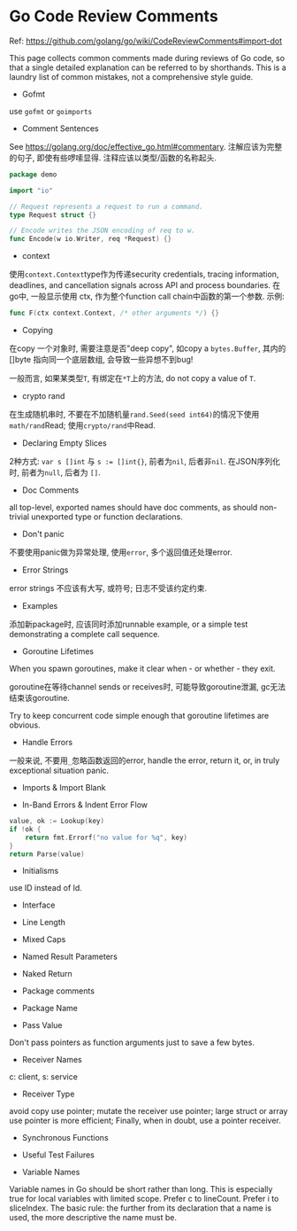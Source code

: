 # Go Code Review Comments

Ref: https://github.com/golang/go/wiki/CodeReviewComments#import-dot

This page collects common comments made during reviews of Go code, 
so that a single detailed explanation can be referred to by shorthands. 
This is a laundry list of common mistakes, not a comprehensive style guide.

- Gofmt

use `gofmt` or `goimports`

- Comment Sentences

See https://golang.org/doc/effective_go.html#commentary. 注解应该为完整的句子, 即使有些啰嗦显得. 注释应该以类型/函数的名称起头.

```go
package demo

import "io"

// Request represents a request to run a command.
type Request struct {}

// Encode writes the JSON encoding of req to w.
func Encode(w io.Writer, req *Request) {}
```

- context

使用`context.Context`type作为传递security credentials, tracing information, deadlines, and cancellation signals across 
API and process boundaries. 在go中, 一般显示使用 ctx, 作为整个function call chain中函数的第一个参数. 示例:

```go
func F(ctx context.Context, /* other arguments */) {}
```

- Copying

在copy 一个对象时, 需要注意是否"deep copy", 如copy a `bytes.Buffer`, 其内的 []byte 指向同一个底层数组, 会导致一些异想不到bug!

一般而言, 如果某类型`T`, 有绑定在`*T`上的方法, do not copy a value of `T`.

- crypto rand

在生成随机串时, 不要在不加随机量`rand.Seed(seed int64)`的情况下使用`math/rand`Read; 使用`crypto/rand`中Read.

- Declaring Empty Slices

2种方式: `var s []int` 与 `s := []int{}`, 前者为`nil`, 后者非`nil`. 在JSON序列化时, 前者为`null`, 后者为 `[]`.

- Doc Comments

all top-level, exported names should have doc comments, as should non-trivial unexported type or function declarations.

- Don't panic

不要使用panic做为异常处理, 使用`error`, 多个返回值还处理error.

- Error Strings

error strings 不应该有大写, 或符号; 日志不受该约定约束.

- Examples

添加新package时, 应该同时添加runnable example, or a simple test demonstrating a complete call sequence.

- Goroutine Lifetimes

When you spawn goroutines, make it clear when - or whether - they exit.

goroutine在等待channel sends or receives时, 可能导致goroutine泄漏, gc无法结束该goroutine.

Try to keep concurrent code simple enough that goroutine lifetimes are obvious.

- Handle Errors

一般来说, 不要用`_`忽略函数返回的error, handle the error, return it, or, in truly exceptional situation panic.

- Imports & Import Blank

- In-Band Errors & Indent Error Flow

```go
value, ok := Lookup(key)
if !ok {
	return fmt.Errorf("no value for %q", key)
}
return Parse(value)
```

- Initialisms

use ID instead of Id.

- Interface 

- Line Length

- Mixed Caps

- Named Result Parameters

- Naked Return

- Package comments

- Package Name

- Pass Value

Don't pass pointers as function arguments just to save a few bytes.

- Receiver Names

c: client, s: service

- Receiver Type

avoid copy use pointer; mutate the receiver use pointer; large struct or array use pointer is more efficient;
Finally, when in doubt, use a pointer receiver.

- Synchronous Functions

- Useful Test Failures

- Variable Names

Variable names in Go should be short rather than long. This is especially true for local variables with limited scope.
Prefer c to lineCount. Prefer i to sliceIndex.
The basic rule: the further from its declaration that a name is used, the more descriptive the name must be.
